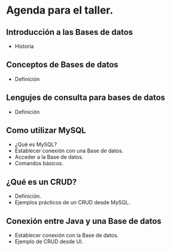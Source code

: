 # Agenda para el taller.
## Introducción a las Bases de datos
- Historia
## Conceptos de Bases de datos
 - Definición
## Lengujes de consulta para bases de datos
- Definición
## Como utilizar MySQL 
- ¿Qué es MySQL?
- Establecer conexión con una Base de datos.
- Acceder a la Base de datos.
- Comandos básicos.
## ¿Qué es un CRUD?
- Definición.
- Ejemplos prácticos de un CRUD desde MySQL.
## Conexión entre Java y una Base de datos
- Establecer conexión con la Base de datos.
- Ejemplo de CRUD desde UI.
